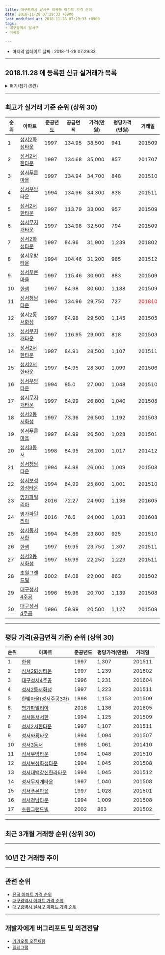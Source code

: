 ```yaml
---
title: 대구광역시 달서구 이곡동 아파트 가격 순위
date: 2018-11-28 07:29:33 +0900
last_modified_at: 2018-11-28 07:29:33 +0900
tags:
- 대구광역시 달서구
- 이곡동

---
```


* 마지막 업데이트 날짜 : 2018-11-28 07:29:33

---

## 2018.11.28 에 등록된 신규 실거래가 목록

<details>
<summary>펴기/접기 (9건)</summary>
<div markdown="1">

|아파트|준공년도|공급면적|가격(만원)|평당가격(만원)|거래일|
|---|---|---|---|---|---|
|[성서2동서화성](https://search.naver.com/search.naver?query=%EB%8C%80%EA%B5%AC%EA%B4%91%EC%97%AD%EC%8B%9C+%EB%8B%AC%EC%84%9C%EA%B5%AC+%EC%9D%B4%EA%B3%A1%EB%8F%99+%EC%84%B1%EC%84%9C2%EB%8F%99%EC%84%9C%ED%99%94%EC%84%B1)|1997|59.99|19,100|1,050|<span style="color:red">201810</span>|
|[성서3동서](https://search.naver.com/search.naver?query=%EB%8C%80%EA%B5%AC%EA%B4%91%EC%97%AD%EC%8B%9C+%EB%8B%AC%EC%84%9C%EA%B5%AC+%EC%9D%B4%EA%B3%A1%EB%8F%99+%EC%84%B1%EC%84%9C3%EB%8F%99%EC%84%9C)|1998|59.98|18,000|990|<span style="color:red">201810</span>|
|[성서동서서한](https://search.naver.com/search.naver?query=%EB%8C%80%EA%B5%AC%EA%B4%91%EC%97%AD%EC%8B%9C+%EB%8B%AC%EC%84%9C%EA%B5%AC+%EC%9D%B4%EA%B3%A1%EB%8F%99+%EC%84%B1%EC%84%9C%EB%8F%99%EC%84%9C%EC%84%9C%ED%95%9C)|1994|56.34|14,800|866|<span style="color:red">201810</span>|
|[성서보성화성타운](https://search.naver.com/search.naver?query=%EB%8C%80%EA%B5%AC%EA%B4%91%EC%97%AD%EC%8B%9C+%EB%8B%AC%EC%84%9C%EA%B5%AC+%EC%9D%B4%EA%B3%A1%EB%8F%99+%EC%84%B1%EC%84%9C%EB%B3%B4%EC%84%B1%ED%99%94%EC%84%B1%ED%83%80%EC%9A%B4)|1994|59.95|15,600|858|<span style="color:red">201811</span>|
|[성서우방타운](https://search.naver.com/search.naver?query=%EB%8C%80%EA%B5%AC%EA%B4%91%EC%97%AD%EC%8B%9C+%EB%8B%AC%EC%84%9C%EA%B5%AC+%EC%9D%B4%EA%B3%A1%EB%8F%99+%EC%84%B1%EC%84%9C%EC%9A%B0%EB%B0%A9%ED%83%80%EC%9A%B4)|1994|85.0|24,900|966|<span style="color:red">201811</span>|
|[한빛마을(성서주공3차)](https://search.naver.com/search.naver?query=%EB%8C%80%EA%B5%AC%EA%B4%91%EC%97%AD%EC%8B%9C+%EB%8B%AC%EC%84%9C%EA%B5%AC+%EC%9D%B4%EA%B3%A1%EB%8F%99+%ED%95%9C%EB%B9%9B%EB%A7%88%EC%9D%84%28%EC%84%B1%EC%84%9C%EC%A3%BC%EA%B3%B53%EC%B0%A8%29)|1998|59.99|17,400|957|<span style="color:red">201810</span>|
|[한빛마을(성서주공3차)](https://search.naver.com/search.naver?query=%EB%8C%80%EA%B5%AC%EA%B4%91%EC%97%AD%EC%8B%9C+%EB%8B%AC%EC%84%9C%EA%B5%AC+%EC%9D%B4%EA%B3%A1%EB%8F%99+%ED%95%9C%EB%B9%9B%EB%A7%88%EC%9D%84%28%EC%84%B1%EC%84%9C%EC%A3%BC%EA%B3%B53%EC%B0%A8%29)|1998|59.99|15,470|850|<span style="color:red">201810</span>|
|[한샘](https://search.naver.com/search.naver?query=%EB%8C%80%EA%B5%AC%EA%B4%91%EC%97%AD%EC%8B%9C+%EB%8B%AC%EC%84%9C%EA%B5%AC+%EC%9D%B4%EA%B3%A1%EB%8F%99+%ED%95%9C%EC%83%98)|1997|84.98|25,500|990|<span style="color:red">201810</span>|
|[한샘](https://search.naver.com/search.naver?query=%EB%8C%80%EA%B5%AC%EA%B4%91%EC%97%AD%EC%8B%9C+%EB%8B%AC%EC%84%9C%EA%B5%AC+%EC%9D%B4%EA%B3%A1%EB%8F%99+%ED%95%9C%EC%83%98)|1997|59.95|19,300|1,062|<span style="color:red">201810</span>|


</div>
</details>

---

## 최고가 실거래 기준 순위 (상위 30)


|순위|아파트|준공년도|공급면적|가격(만원)|평당가격(만원)|거래일|
|---|---|---|---|---|---|---|
|1|[성서2화성타운](https://search.naver.com/search.naver?query=%EB%8C%80%EA%B5%AC%EA%B4%91%EC%97%AD%EC%8B%9C+%EB%8B%AC%EC%84%9C%EA%B5%AC+%EC%9D%B4%EA%B3%A1%EB%8F%99+%EC%84%B1%EC%84%9C2%ED%99%94%EC%84%B1%ED%83%80%EC%9A%B4)|1997|134.95|38,500|941|201509|
|2|[성서2서한타운](https://search.naver.com/search.naver?query=%EB%8C%80%EA%B5%AC%EA%B4%91%EC%97%AD%EC%8B%9C+%EB%8B%AC%EC%84%9C%EA%B5%AC+%EC%9D%B4%EA%B3%A1%EB%8F%99+%EC%84%B1%EC%84%9C2%EC%84%9C%ED%95%9C%ED%83%80%EC%9A%B4)|1997|134.68|35,000|857|201707|
|3|[성서푸른마을](https://search.naver.com/search.naver?query=%EB%8C%80%EA%B5%AC%EA%B4%91%EC%97%AD%EC%8B%9C+%EB%8B%AC%EC%84%9C%EA%B5%AC+%EC%9D%B4%EA%B3%A1%EB%8F%99+%EC%84%B1%EC%84%9C%ED%91%B8%EB%A5%B8%EB%A7%88%EC%9D%84)|1997|134.94|34,700|848|201510|
|4|[성서우방타운](https://search.naver.com/search.naver?query=%EB%8C%80%EA%B5%AC%EA%B4%91%EC%97%AD%EC%8B%9C+%EB%8B%AC%EC%84%9C%EA%B5%AC+%EC%9D%B4%EA%B3%A1%EB%8F%99+%EC%84%B1%EC%84%9C%EC%9A%B0%EB%B0%A9%ED%83%80%EC%9A%B4)|1994|134.96|34,300|838|201511|
|5|[성서2서한타운](https://search.naver.com/search.naver?query=%EB%8C%80%EA%B5%AC%EA%B4%91%EC%97%AD%EC%8B%9C+%EB%8B%AC%EC%84%9C%EA%B5%AC+%EC%9D%B4%EA%B3%A1%EB%8F%99+%EC%84%B1%EC%84%9C2%EC%84%9C%ED%95%9C%ED%83%80%EC%9A%B4)|1997|113.79|33,000|957|201509|
|6|[성서무지개타운](https://search.naver.com/search.naver?query=%EB%8C%80%EA%B5%AC%EA%B4%91%EC%97%AD%EC%8B%9C+%EB%8B%AC%EC%84%9C%EA%B5%AC+%EC%9D%B4%EA%B3%A1%EB%8F%99+%EC%84%B1%EC%84%9C%EB%AC%B4%EC%A7%80%EA%B0%9C%ED%83%80%EC%9A%B4)|1997|134.98|32,500|794|201509|
|7|[성서2화성타운](https://search.naver.com/search.naver?query=%EB%8C%80%EA%B5%AC%EA%B4%91%EC%97%AD%EC%8B%9C+%EB%8B%AC%EC%84%9C%EA%B5%AC+%EC%9D%B4%EA%B3%A1%EB%8F%99+%EC%84%B1%EC%84%9C2%ED%99%94%EC%84%B1%ED%83%80%EC%9A%B4)|1997|84.96|31,900|1,239|201802|
|8|[성서우방타운](https://search.naver.com/search.naver?query=%EB%8C%80%EA%B5%AC%EA%B4%91%EC%97%AD%EC%8B%9C+%EB%8B%AC%EC%84%9C%EA%B5%AC+%EC%9D%B4%EA%B3%A1%EB%8F%99+%EC%84%B1%EC%84%9C%EC%9A%B0%EB%B0%A9%ED%83%80%EC%9A%B4)|1994|104.46|31,200|985|201512|
|9|[성서푸른마을](https://search.naver.com/search.naver?query=%EB%8C%80%EA%B5%AC%EA%B4%91%EC%97%AD%EC%8B%9C+%EB%8B%AC%EC%84%9C%EA%B5%AC+%EC%9D%B4%EA%B3%A1%EB%8F%99+%EC%84%B1%EC%84%9C%ED%91%B8%EB%A5%B8%EB%A7%88%EC%9D%84)|1997|115.46|30,900|883|201509|
|10|[한샘](https://search.naver.com/search.naver?query=%EB%8C%80%EA%B5%AC%EA%B4%91%EC%97%AD%EC%8B%9C+%EB%8B%AC%EC%84%9C%EA%B5%AC+%EC%9D%B4%EA%B3%A1%EB%8F%99+%ED%95%9C%EC%83%98)|1997|84.98|30,600|1,188|201509|
|11|[성서청남타운](https://search.naver.com/search.naver?query=%EB%8C%80%EA%B5%AC%EA%B4%91%EC%97%AD%EC%8B%9C+%EB%8B%AC%EC%84%9C%EA%B5%AC+%EC%9D%B4%EA%B3%A1%EB%8F%99+%EC%84%B1%EC%84%9C%EC%B2%AD%EB%82%A8%ED%83%80%EC%9A%B4)|1994|134.96|29,750|727|<span style="color:red">201810</span>|
|12|[성서2동서화성](https://search.naver.com/search.naver?query=%EB%8C%80%EA%B5%AC%EA%B4%91%EC%97%AD%EC%8B%9C+%EB%8B%AC%EC%84%9C%EA%B5%AC+%EC%9D%B4%EA%B3%A1%EB%8F%99+%EC%84%B1%EC%84%9C2%EB%8F%99%EC%84%9C%ED%99%94%EC%84%B1)|1997|84.98|29,500|1,145|201505|
|13|[성서무지개타운](https://search.naver.com/search.naver?query=%EB%8C%80%EA%B5%AC%EA%B4%91%EC%97%AD%EC%8B%9C+%EB%8B%AC%EC%84%9C%EA%B5%AC+%EC%9D%B4%EA%B3%A1%EB%8F%99+%EC%84%B1%EC%84%9C%EB%AC%B4%EC%A7%80%EA%B0%9C%ED%83%80%EC%9A%B4)|1997|116.95|29,000|818|201503|
|14|[성서2서한타운](https://search.naver.com/search.naver?query=%EB%8C%80%EA%B5%AC%EA%B4%91%EC%97%AD%EC%8B%9C+%EB%8B%AC%EC%84%9C%EA%B5%AC+%EC%9D%B4%EA%B3%A1%EB%8F%99+%EC%84%B1%EC%84%9C2%EC%84%9C%ED%95%9C%ED%83%80%EC%9A%B4)|1997|84.91|28,500|1,107|201511|
|15|[성서2서한타운](https://search.naver.com/search.naver?query=%EB%8C%80%EA%B5%AC%EA%B4%91%EC%97%AD%EC%8B%9C+%EB%8B%AC%EC%84%9C%EA%B5%AC+%EC%9D%B4%EA%B3%A1%EB%8F%99+%EC%84%B1%EC%84%9C2%EC%84%9C%ED%95%9C%ED%83%80%EC%9A%B4)|1997|84.95|28,300|1,099|201506|
|16|[성서우방타운](https://search.naver.com/search.naver?query=%EB%8C%80%EA%B5%AC%EA%B4%91%EC%97%AD%EC%8B%9C+%EB%8B%AC%EC%84%9C%EA%B5%AC+%EC%9D%B4%EA%B3%A1%EB%8F%99+%EC%84%B1%EC%84%9C%EC%9A%B0%EB%B0%A9%ED%83%80%EC%9A%B4)|1994|85.0|27,000|1,048|201510|
|17|[성서무지개타운](https://search.naver.com/search.naver?query=%EB%8C%80%EA%B5%AC%EA%B4%91%EC%97%AD%EC%8B%9C+%EB%8B%AC%EC%84%9C%EA%B5%AC+%EC%9D%B4%EA%B3%A1%EB%8F%99+%EC%84%B1%EC%84%9C%EB%AC%B4%EC%A7%80%EA%B0%9C%ED%83%80%EC%9A%B4)|1997|84.99|26,800|1,040|201508|
|18|[성서2동서화성](https://search.naver.com/search.naver?query=%EB%8C%80%EA%B5%AC%EA%B4%91%EC%97%AD%EC%8B%9C+%EB%8B%AC%EC%84%9C%EA%B5%AC+%EC%9D%B4%EA%B3%A1%EB%8F%99+%EC%84%B1%EC%84%9C2%EB%8F%99%EC%84%9C%ED%99%94%EC%84%B1)|1997|73.36|26,500|1,192|201503|
|19|[성서푸른마을](https://search.naver.com/search.naver?query=%EB%8C%80%EA%B5%AC%EA%B4%91%EC%97%AD%EC%8B%9C+%EB%8B%AC%EC%84%9C%EA%B5%AC+%EC%9D%B4%EA%B3%A1%EB%8F%99+%EC%84%B1%EC%84%9C%ED%91%B8%EB%A5%B8%EB%A7%88%EC%9D%84)|1997|84.99|26,500|1,028|201501|
|20|[성서3동서](https://search.naver.com/search.naver?query=%EB%8C%80%EA%B5%AC%EA%B4%91%EC%97%AD%EC%8B%9C+%EB%8B%AC%EC%84%9C%EA%B5%AC+%EC%9D%B4%EA%B3%A1%EB%8F%99+%EC%84%B1%EC%84%9C3%EB%8F%99%EC%84%9C)|1998|84.95|26,200|1,017|201412|
|21|[성서청남타운](https://search.naver.com/search.naver?query=%EB%8C%80%EA%B5%AC%EA%B4%91%EC%97%AD%EC%8B%9C+%EB%8B%AC%EC%84%9C%EA%B5%AC+%EC%9D%B4%EA%B3%A1%EB%8F%99+%EC%84%B1%EC%84%9C%EC%B2%AD%EB%82%A8%ED%83%80%EC%9A%B4)|1994|84.98|26,000|1,009|201508|
|22|[성서보성화성타운](https://search.naver.com/search.naver?query=%EB%8C%80%EA%B5%AC%EA%B4%91%EC%97%AD%EC%8B%9C+%EB%8B%AC%EC%84%9C%EA%B5%AC+%EC%9D%B4%EA%B3%A1%EB%8F%99+%EC%84%B1%EC%84%9C%EB%B3%B4%EC%84%B1%ED%99%94%EC%84%B1%ED%83%80%EC%9A%B4)|1994|84.99|25,800|1,001|201510|
|23|[명가파밀리아](https://search.naver.com/search.naver?query=%EB%8C%80%EA%B5%AC%EA%B4%91%EC%97%AD%EC%8B%9C+%EB%8B%AC%EC%84%9C%EA%B5%AC+%EC%9D%B4%EA%B3%A1%EB%8F%99+%EB%AA%85%EA%B0%80%ED%8C%8C%EB%B0%80%EB%A6%AC%EC%95%84)|2016|72.27|24,900|1,136|201605|
|24|[명가파밀리아](https://search.naver.com/search.naver?query=%EB%8C%80%EA%B5%AC%EA%B4%91%EC%97%AD%EC%8B%9C+%EB%8B%AC%EC%84%9C%EA%B5%AC+%EC%9D%B4%EA%B3%A1%EB%8F%99+%EB%AA%85%EA%B0%80%ED%8C%8C%EB%B0%80%EB%A6%AC%EC%95%84)|2016|76.6|24,000|1,033|201608|
|25|[성서동서서한](https://search.naver.com/search.naver?query=%EB%8C%80%EA%B5%AC%EA%B4%91%EC%97%AD%EC%8B%9C+%EB%8B%AC%EC%84%9C%EA%B5%AC+%EC%9D%B4%EA%B3%A1%EB%8F%99+%EC%84%B1%EC%84%9C%EB%8F%99%EC%84%9C%EC%84%9C%ED%95%9C)|1994|84.86|23,800|925|201510|
|26|[한샘](https://search.naver.com/search.naver?query=%EB%8C%80%EA%B5%AC%EA%B4%91%EC%97%AD%EC%8B%9C+%EB%8B%AC%EC%84%9C%EA%B5%AC+%EC%9D%B4%EA%B3%A1%EB%8F%99+%ED%95%9C%EC%83%98)|1997|59.95|23,750|1,307|201511|
|27|[성서2동서화성](https://search.naver.com/search.naver?query=%EB%8C%80%EA%B5%AC%EA%B4%91%EC%97%AD%EC%8B%9C+%EB%8B%AC%EC%84%9C%EA%B5%AC+%EC%9D%B4%EA%B3%A1%EB%8F%99+%EC%84%B1%EC%84%9C2%EB%8F%99%EC%84%9C%ED%99%94%EC%84%B1)|1997|59.99|22,250|1,223|201511|
|28|[초원그랜드빌](https://search.naver.com/search.naver?query=%EB%8C%80%EA%B5%AC%EA%B4%91%EC%97%AD%EC%8B%9C+%EB%8B%AC%EC%84%9C%EA%B5%AC+%EC%9D%B4%EA%B3%A1%EB%8F%99+%EC%B4%88%EC%9B%90%EA%B7%B8%EB%9E%9C%EB%93%9C%EB%B9%8C)|2002|84.08|22,000|863|201502|
|29|[대구성서4주공](https://search.naver.com/search.naver?query=%EB%8C%80%EA%B5%AC%EA%B4%91%EC%97%AD%EC%8B%9C+%EB%8B%AC%EC%84%9C%EA%B5%AC+%EC%9D%B4%EA%B3%A1%EB%8F%99+%EB%8C%80%EA%B5%AC%EC%84%B1%EC%84%9C4%EC%A3%BC%EA%B3%B5)|1996|59.96|20,700|1,139|201508|
|30|[대구성서4주공](https://search.naver.com/search.naver?query=%EB%8C%80%EA%B5%AC%EA%B4%91%EC%97%AD%EC%8B%9C+%EB%8B%AC%EC%84%9C%EA%B5%AC+%EC%9D%B4%EA%B3%A1%EB%8F%99+%EB%8C%80%EA%B5%AC%EC%84%B1%EC%84%9C4%EC%A3%BC%EA%B3%B5)|1996|59.99|20,500|1,127|201509|


---

## 평당 가격(공급면적 기준) 순위 (상위 30)


|순위|아파트|준공년도|평당가격(만원)|거래일|
|---|---|---|---|---|
|1|[한샘](https://search.naver.com/search.naver?query=%EB%8C%80%EA%B5%AC%EA%B4%91%EC%97%AD%EC%8B%9C+%EB%8B%AC%EC%84%9C%EA%B5%AC+%EC%9D%B4%EA%B3%A1%EB%8F%99+%ED%95%9C%EC%83%98)|1997|1,307|201511|
|2|[성서2화성타운](https://search.naver.com/search.naver?query=%EB%8C%80%EA%B5%AC%EA%B4%91%EC%97%AD%EC%8B%9C+%EB%8B%AC%EC%84%9C%EA%B5%AC+%EC%9D%B4%EA%B3%A1%EB%8F%99+%EC%84%B1%EC%84%9C2%ED%99%94%EC%84%B1%ED%83%80%EC%9A%B4)|1997|1,239|201802|
|3|[대구성서4주공](https://search.naver.com/search.naver?query=%EB%8C%80%EA%B5%AC%EA%B4%91%EC%97%AD%EC%8B%9C+%EB%8B%AC%EC%84%9C%EA%B5%AC+%EC%9D%B4%EA%B3%A1%EB%8F%99+%EB%8C%80%EA%B5%AC%EC%84%B1%EC%84%9C4%EC%A3%BC%EA%B3%B5)|1996|1,231|201604|
|4|[성서2동서화성](https://search.naver.com/search.naver?query=%EB%8C%80%EA%B5%AC%EA%B4%91%EC%97%AD%EC%8B%9C+%EB%8B%AC%EC%84%9C%EA%B5%AC+%EC%9D%B4%EA%B3%A1%EB%8F%99+%EC%84%B1%EC%84%9C2%EB%8F%99%EC%84%9C%ED%99%94%EC%84%B1)|1997|1,223|201511|
|5|[한빛마을(성서주공3차)](https://search.naver.com/search.naver?query=%EB%8C%80%EA%B5%AC%EA%B4%91%EC%97%AD%EC%8B%9C+%EB%8B%AC%EC%84%9C%EA%B5%AC+%EC%9D%B4%EA%B3%A1%EB%8F%99+%ED%95%9C%EB%B9%9B%EB%A7%88%EC%9D%84%28%EC%84%B1%EC%84%9C%EC%A3%BC%EA%B3%B53%EC%B0%A8%29)|1998|1,153|201509|
|6|[명가파밀리아](https://search.naver.com/search.naver?query=%EB%8C%80%EA%B5%AC%EA%B4%91%EC%97%AD%EC%8B%9C+%EB%8B%AC%EC%84%9C%EA%B5%AC+%EC%9D%B4%EA%B3%A1%EB%8F%99+%EB%AA%85%EA%B0%80%ED%8C%8C%EB%B0%80%EB%A6%AC%EC%95%84)|2016|1,136|201605|
|7|[성서동서서한](https://search.naver.com/search.naver?query=%EB%8C%80%EA%B5%AC%EA%B4%91%EC%97%AD%EC%8B%9C+%EB%8B%AC%EC%84%9C%EA%B5%AC+%EC%9D%B4%EA%B3%A1%EB%8F%99+%EC%84%B1%EC%84%9C%EB%8F%99%EC%84%9C%EC%84%9C%ED%95%9C)|1994|1,125|201509|
|8|[성서2서한타운](https://search.naver.com/search.naver?query=%EB%8C%80%EA%B5%AC%EA%B4%91%EC%97%AD%EC%8B%9C+%EB%8B%AC%EC%84%9C%EA%B5%AC+%EC%9D%B4%EA%B3%A1%EB%8F%99+%EC%84%B1%EC%84%9C2%EC%84%9C%ED%95%9C%ED%83%80%EC%9A%B4)|1997|1,107|201511|
|9|[성서와룡타운](https://search.naver.com/search.naver?query=%EB%8C%80%EA%B5%AC%EA%B4%91%EC%97%AD%EC%8B%9C+%EB%8B%AC%EC%84%9C%EA%B5%AC+%EC%9D%B4%EA%B3%A1%EB%8F%99+%EC%84%B1%EC%84%9C%EC%99%80%EB%A3%A1%ED%83%80%EC%9A%B4)|1994|1,094|201507|
|10|[성서3동서](https://search.naver.com/search.naver?query=%EB%8C%80%EA%B5%AC%EA%B4%91%EC%97%AD%EC%8B%9C+%EB%8B%AC%EC%84%9C%EA%B5%AC+%EC%9D%B4%EA%B3%A1%EB%8F%99+%EC%84%B1%EC%84%9C3%EB%8F%99%EC%84%9C)|1998|1,061|201410|
|11|[성서우방타운](https://search.naver.com/search.naver?query=%EB%8C%80%EA%B5%AC%EA%B4%91%EC%97%AD%EC%8B%9C+%EB%8B%AC%EC%84%9C%EA%B5%AC+%EC%9D%B4%EA%B3%A1%EB%8F%99+%EC%84%B1%EC%84%9C%EC%9A%B0%EB%B0%A9%ED%83%80%EC%9A%B4)|1994|1,048|201510|
|12|[성서보성화성타운](https://search.naver.com/search.naver?query=%EB%8C%80%EA%B5%AC%EA%B4%91%EC%97%AD%EC%8B%9C+%EB%8B%AC%EC%84%9C%EA%B5%AC+%EC%9D%B4%EA%B3%A1%EB%8F%99+%EC%84%B1%EC%84%9C%EB%B3%B4%EC%84%B1%ED%99%94%EC%84%B1%ED%83%80%EC%9A%B4)|1994|1,045|201508|
|13|[성서대백창신한라타운](https://search.naver.com/search.naver?query=%EB%8C%80%EA%B5%AC%EA%B4%91%EC%97%AD%EC%8B%9C+%EB%8B%AC%EC%84%9C%EA%B5%AC+%EC%9D%B4%EA%B3%A1%EB%8F%99+%EC%84%B1%EC%84%9C%EB%8C%80%EB%B0%B1%EC%B0%BD%EC%8B%A0%ED%95%9C%EB%9D%BC%ED%83%80%EC%9A%B4)|1994|1,045|201512|
|14|[성서무지개타운](https://search.naver.com/search.naver?query=%EB%8C%80%EA%B5%AC%EA%B4%91%EC%97%AD%EC%8B%9C+%EB%8B%AC%EC%84%9C%EA%B5%AC+%EC%9D%B4%EA%B3%A1%EB%8F%99+%EC%84%B1%EC%84%9C%EB%AC%B4%EC%A7%80%EA%B0%9C%ED%83%80%EC%9A%B4)|1997|1,040|201508|
|15|[성서푸른마을](https://search.naver.com/search.naver?query=%EB%8C%80%EA%B5%AC%EA%B4%91%EC%97%AD%EC%8B%9C+%EB%8B%AC%EC%84%9C%EA%B5%AC+%EC%9D%B4%EA%B3%A1%EB%8F%99+%EC%84%B1%EC%84%9C%ED%91%B8%EB%A5%B8%EB%A7%88%EC%9D%84)|1997|1,028|201501|
|16|[성서청남타운](https://search.naver.com/search.naver?query=%EB%8C%80%EA%B5%AC%EA%B4%91%EC%97%AD%EC%8B%9C+%EB%8B%AC%EC%84%9C%EA%B5%AC+%EC%9D%B4%EA%B3%A1%EB%8F%99+%EC%84%B1%EC%84%9C%EC%B2%AD%EB%82%A8%ED%83%80%EC%9A%B4)|1994|1,009|201508|
|17|[초원그랜드빌](https://search.naver.com/search.naver?query=%EB%8C%80%EA%B5%AC%EA%B4%91%EC%97%AD%EC%8B%9C+%EB%8B%AC%EC%84%9C%EA%B5%AC+%EC%9D%B4%EA%B3%A1%EB%8F%99+%EC%B4%88%EC%9B%90%EA%B7%B8%EB%9E%9C%EB%93%9C%EB%B9%8C)|2002|863|201502|


---

## 최근 3개월 거래량 순위 (상위 30)


<div style="width:100%;">
    <canvas id="deal_count_ranking" height="250"></canvas>
</div>


<script>
new Chart(document.getElementById("deal_count_ranking"), {
    type: 'horizontalBar',
    data: {
        labels: ['한빛마을(성서주공3차)', '성서2동서화성', '성서대백창신한라타운', '한샘', '성서동서서한', '대구성서4주공', '성서보성화성타운', '성서우방타운', '성서와룡타운', '성서무지개타운', '성서청남타운', '성서2서한타운', '성서3동서', '성서푸른마을', '성서2화성타운'],
        datasets: [{
            label: '실거래 수',
            data: [18, 12, 11, 9, 8, 8, 7, 6, 6, 5, 5, 4, 4, 3, 2],
            borderColor: "rgba(255, 0, 128, 1)",
            backgroundColor: "rgba(255, 0, 128, 0.5)",
            fill: false,
        }]
    },
    options: {
        responsive: true,
        title: {
            display: true,
            text: '최근 3개월 거래량 순위'
        },
        tooltips: {
            mode: 'index',
            intersect: false,
            callbacks: {
                title: function(tooltipItems, data) {
                    return "실거래 수:";
                },
                label: function(tooltipItem, data) {
                    return data.labels[tooltipItem.index] + ": " + tooltipItem.xLabel;
                }
            }
        },
        hover: {
            mode: 'nearest',
            intersect: true
        },
        scales: {
            xAxes: [{
                display: true,
                scaleLabel: {
                    display: true,
                    labelString: '실거래 수'
                },
                ticks: {
                    suggestedMin: 0,
                }
            }],
            yAxes: [{
                display: true,
                ticks: {
                    autoSkip: false,
                    callback: function(value, index, values) {
                        if (value.length > 15)
                            return value.substr(0, 13) + "...";
                        else
                            return value;
                    }
                },
                scaleLabel: {
                    display: false,
                }
            }]
        }
    }
});

</script>


---

## 10년 간 거래량 추이


<div style="width:100%;">
    <canvas id="deal_progress" height="250"></canvas>
</div>

<script>
new Chart(document.getElementById("deal_progress"), {
    type: 'line',
    data: {
        labels: ['200811','200812','200901','200902','200903','200904','200905','200906','200907','200908','200909','200910','200911','200912','201001','201002','201003','201004','201005','201006','201007','201008','201009','201010','201011','201012','201101','201102','201103','201104','201105','201106','201107','201108','201109','201110','201111','201112','201201','201202','201203','201204','201205','201206','201207','201208','201209','201210','201211','201212','201301','201302','201303','201304','201305','201306','201307','201308','201309','201310','201311','201312','201401','201402','201403','201404','201405','201406','201407','201408','201409','201410','201411','201412','201501','201502','201503','201504','201505','201506','201507','201508','201509','201510','201511','201512','201601','201602','201603','201604','201605','201606','201607','201608','201609','201610','201611','201612','201701','201702','201703','201704','201705','201706','201707','201708','201709','201710','201711','201712','201801','201802','201803','201804','201805','201806','201807','201808','201809','201810','201811'],
        datasets: [{
            label: '실거래 수',
            pointRadius: 1,
            data: [26, 23, 48, 72, 66, 88, 70, 72, 62, 83, 69, 60, 53, 55, 59, 73, 89, 52, 59, 50, 58, 78, 65, 98, 92, 91, 134, 96, 97, 73, 77, 60, 78, 76, 85, 60, 47, 55, 60, 83, 95, 54, 49, 52, 45, 55, 52, 97, 67, 58, 59, 75, 84, 76, 66, 52, 60, 49, 74, 67, 54, 47, 54, 67, 54, 42, 46, 39, 56, 74, 66, 72, 60, 65, 80, 56, 112, 74, 60, 71, 68, 64, 47, 43, 25, 21, 18, 20, 33, 42, 42, 34, 45, 53, 54, 70, 47, 39, 36, 50, 43, 49, 69, 88, 82, 77, 69, 47, 47, 39, 63, 64, 90, 62, 50, 59, 54, 54, 52, 45, 11],
            borderColor: "rgba(255, 201, 14, 1)",
            backgroundColor: "rgba(255, 201, 14, 0.5)",
            fill: true,
        }]
    },
    options: {
        responsive: true,
        title: {
            display: true,
            text: '10년간 거래량 추이'
        },
        tooltips: {
            mode: 'index',
            intersect: false,
        },
        hover: {
            mode: 'nearest',
            intersect: true
        },
        scales: {
            xAxes: [{
                display: true,
                scaleLabel: {
                    display: true,
                    labelString: '년/월'
                }
            }],
            yAxes: [{
                display: true,
                ticks: {
                    suggestedMin: 0,
                },
                scaleLabel: {
                    display: true,
                    labelString: '실거래 수'
                }
            }]
        }
    }
});

</script>


---

## 관련 순위

- [전국 아파트 가격 순위](https://inasie.github.io/apt-ranking/전국)
- [대구광역시 아파트 가격 순위](https://inasie.github.io/apt-ranking/대구광역시)
- [대구광역시 달서구 아파트 가격 순위](https://inasie.github.io/apt-ranking/대구광역시-달서구)


---

## 개발자에게 버그리포트 및 의견전달

- [카카오톡 오픈채팅](https://open.kakao.com/o/gLJUAP4)
- [텔레그램](https://t.me/inasie)

